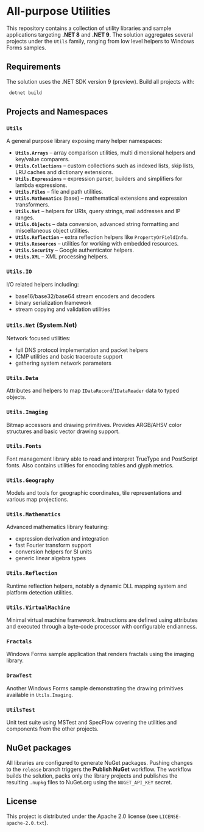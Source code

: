 # All-purpose Utilities

This repository contains a collection of utility libraries and sample applications targeting **.NET 8** and **.NET 9**. The solution aggregates several projects under the `Utils` family, ranging from low level helpers to Windows Forms samples.

## Requirements

The solution uses the .NET SDK version 9 (preview). Build all projects with:

```bash
 dotnet build
```

## Projects and Namespaces

### `Utils`
A general purpose library exposing many helper namespaces:
- **`Utils.Arrays`** – array comparison utilities, multi dimensional helpers and key/value comparers.
- **`Utils.Collections`** – custom collections such as indexed lists, skip lists, LRU caches and dictionary extensions.
- **`Utils.Expressions`** – expression parser, builders and simplifiers for lambda expressions.
- **`Utils.Files`** – file and path utilities.
- **`Utils.Mathematics`** (base) – mathematical extensions and expression transformers.
- **`Utils.Net`** – helpers for URIs, query strings, mail addresses and IP ranges.
- **`Utils.Objects`** – data conversion, advanced string formatting and miscellaneous object utilities.
- **`Utils.Reflection`** – extra reflection helpers like `PropertyOrFieldInfo`.
- **`Utils.Resources`** – utilities for working with embedded resources.
- **`Utils.Security`** – Google authenticator helpers.
- **`Utils.XML`** – XML processing helpers.

### `Utils.IO`
I/O related helpers including:
- base16/base32/base64 stream encoders and decoders
- binary serialization framework
- stream copying and validation utilities

### `Utils.Net` (System.Net)
Network focused utilities:
- full DNS protocol implementation and packet helpers
- ICMP utilities and basic traceroute support
- gathering system network parameters

### `Utils.Data`
Attributes and helpers to map `IDataRecord`/`IDataReader` data to typed objects.

### `Utils.Imaging`
Bitmap accessors and drawing primitives. Provides ARGB/AHSV color structures and basic vector drawing support.

### `Utils.Fonts`
Font management library able to read and interpret TrueType and PostScript fonts. Also contains utilities for encoding tables and glyph metrics.

### `Utils.Geography`
Models and tools for geographic coordinates, tile representations and various map projections.

### `Utils.Mathematics`
Advanced mathematics library featuring:
- expression derivation and integration
- fast Fourier transform support
- conversion helpers for SI units
- generic linear algebra types

### `Utils.Reflection`
Runtime reflection helpers, notably a dynamic DLL mapping system and platform detection utilities.

### `Utils.VirtualMachine`
Minimal virtual machine framework. Instructions are defined using attributes and executed through a byte‑code processor with configurable endianness.

### `Fractals`
Windows Forms sample application that renders fractals using the imaging library.

### `DrawTest`
Another Windows Forms sample demonstrating the drawing primitives available in `Utils.Imaging`.

### `UtilsTest`
Unit test suite using MSTest and SpecFlow covering the utilities and components from the other projects.

## NuGet packages
All libraries are configured to generate NuGet packages. Pushing changes to the
`release` branch triggers the **Publish NuGet** workflow. The workflow builds
the solution, packs only the library projects and publishes the resulting
`.nupkg` files to NuGet.org using the `NUGET_API_KEY` secret.

## License

This project is distributed under the Apache 2.0 license (see `LICENSE-apache-2.0.txt`).
